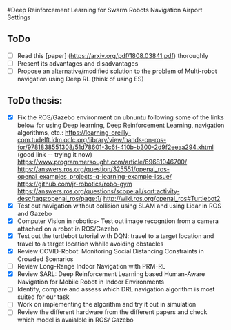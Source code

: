 #Deep Reinforcement Learning for Swarm Robots Navigation Airport Settings

## ToDo
- [ ] Read this [paper] (https://arxiv.org/pdf/1808.03841.pdf) thoroughly 
- [ ] Present its advantages and disadvantages 
- [ ] Propose an alternative/modified solution to the problem of Multi-robot
navigation using Deep RL (think of using ES)

## ToDo thesis:
- [x] Fix the ROS/Gazebo environment on ubnuntu following some of the links below for using Deep learning, Deep Reinforcement Learning, navigation algorithms, etc.:
https://learning-oreilly-com.tudelft.idm.oclc.org/library/view/hands-on-ros-for/9781838551308/51d78601-3c6f-410b-b300-2d9f2eeaa294.xhtml (good link -- trying it now)
https://www.programmersought.com/article/69681046700/
https://answers.ros.org/question/325551/openai_ros-openai_examples_projects-q-learning-example-issue/
https://github.com/jr-robotics/robo-gym
https://answers.ros.org/questions/scope:all/sort:activity-desc/tags:openai_ros/page:1/
http://wiki.ros.org/openai_ros#Turtlebot2
- [x] Test out navigation without collision using SLAM and using Lidar in ROS and Gazebo
- [x] Computer Vision in robotics- Test out image recogntion from a camera attached on a robot in ROS/Gazebo
- [X] Test out the turtlebot tutorial with DQN: travel to a target location and travel to a target location whhile avoiding obstacles
- [X] Review COVID-Robot: Monitoring Social Distancing Constraints in Crowded Scenarios
- [ ] Review Long-Range Indoor Navigation with PRM-RL
- [X] Review SARL: Deep Reinforcement Learning based Human-Aware Navigation for Mobile Robot in Indoor Environments
- [ ] Identify, compare and assess which DRL navigation algorithm is most suited for our task
- [ ] Work on implementing the algorithm and try it out in simulation
- [ ] Review the different hardware from the different papers and check which model is avaialble in ROS/ Gazebo 
